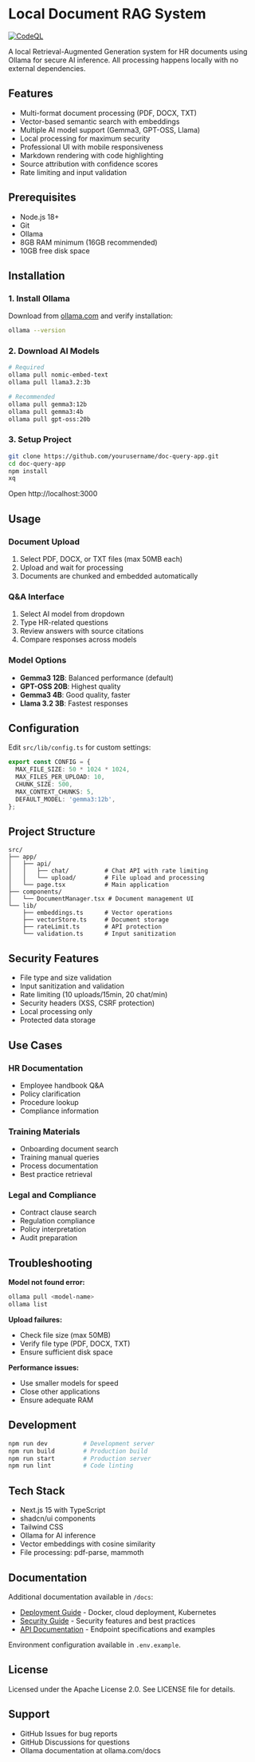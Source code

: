 # Local Document RAG System
[![CodeQL](https://github.com/Fast-Transients/ollama-rag-app/actions/workflows/github-code-scanning/codeql/badge.svg)](https://github.com/Fast-Transients/ollama-rag-app/actions/workflows/github-code-scanning/codeql)

A local Retrieval-Augmented Generation system for HR documents using Ollama for secure AI inference. All processing happens locally with no external dependencies.

## Features

- Multi-format document processing (PDF, DOCX, TXT)
- Vector-based semantic search with embeddings
- Multiple AI model support (Gemma3, GPT-OSS, Llama)
- Local processing for maximum security
- Professional UI with mobile responsiveness
- Markdown rendering with code highlighting
- Source attribution with confidence scores
- Rate limiting and input validation

## Prerequisites

- Node.js 18+
- Git
- Ollama
- 8GB RAM minimum (16GB recommended)
- 10GB free disk space

## Installation

### 1. Install Ollama
Download from [ollama.com](https://ollama.com/) and verify installation:
```bash
ollama --version
```

### 2. Download AI Models
```bash
# Required
ollama pull nomic-embed-text
ollama pull llama3.2:3b

# Recommended
ollama pull gemma3:12b
ollama pull gemma3:4b
ollama pull gpt-oss:20b
```

### 3. Setup Project
```bash
git clone https://github.com/yourusername/doc-query-app.git
cd doc-query-app
npm install
xq
```

Open http://localhost:3000

## Usage

### Document Upload
1. Select PDF, DOCX, or TXT files (max 50MB each)
2. Upload and wait for processing
3. Documents are chunked and embedded automatically

### Q&A Interface
1. Select AI model from dropdown
2. Type HR-related questions
3. Review answers with source citations
4. Compare responses across models

### Model Options
- **Gemma3 12B**: Balanced performance (default)
- **GPT-OSS 20B**: Highest quality
- **Gemma3 4B**: Good quality, faster
- **Llama 3.2 3B**: Fastest responses

## Configuration

Edit `src/lib/config.ts` for custom settings:
```typescript
export const CONFIG = {
  MAX_FILE_SIZE: 50 * 1024 * 1024,
  MAX_FILES_PER_UPLOAD: 10,
  CHUNK_SIZE: 500,
  MAX_CONTEXT_CHUNKS: 5,
  DEFAULT_MODEL: 'gemma3:12b',
};
```

## Project Structure

```
src/
├── app/
│   ├── api/
│   │   ├── chat/          # Chat API with rate limiting
│   │   └── upload/        # File upload and processing
│   └── page.tsx           # Main application
├── components/
│   └── DocumentManager.tsx # Document management UI
└── lib/
    ├── embeddings.ts      # Vector operations
    ├── vectorStore.ts     # Document storage
    ├── rateLimit.ts       # API protection
    └── validation.ts      # Input sanitization
```

## Security Features

- File type and size validation
- Input sanitization and validation
- Rate limiting (10 uploads/15min, 20 chat/min)
- Security headers (XSS, CSRF protection)
- Local processing only
- Protected data storage

## Use Cases

### HR Documentation
- Employee handbook Q&A
- Policy clarification
- Procedure lookup
- Compliance information

### Training Materials
- Onboarding document search
- Training manual queries
- Process documentation
- Best practice retrieval

### Legal and Compliance
- Contract clause search
- Regulation compliance
- Policy interpretation
- Audit preparation

## Troubleshooting

**Model not found error:**
```bash
ollama pull <model-name>
ollama list
```

**Upload failures:**
- Check file size (max 50MB)
- Verify file type (PDF, DOCX, TXT)
- Ensure sufficient disk space

**Performance issues:**
- Use smaller models for speed
- Close other applications
- Ensure adequate RAM

## Development

```bash
npm run dev          # Development server
npm run build        # Production build
npm run start        # Production server
npm run lint         # Code linting
```

## Tech Stack

- Next.js 15 with TypeScript
- shadcn/ui components
- Tailwind CSS
- Ollama for AI inference
- Vector embeddings with cosine similarity
- File processing: pdf-parse, mammoth

## Documentation

Additional documentation available in `/docs`:
- [Deployment Guide](docs/DEPLOYMENT.md) - Docker, cloud deployment, Kubernetes
- [Security Guide](docs/SECURITY.md) - Security features and best practices  
- [API Documentation](docs/API.md) - Endpoint specifications and examples

Environment configuration available in `.env.example`.

## License

Licensed under the Apache License 2.0. See LICENSE file for details.

## Support

- GitHub Issues for bug reports
- GitHub Discussions for questions
- Ollama documentation at ollama.com/docs
